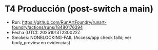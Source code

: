 # T4 Producción (post-switch a main)

- Run: https://github.com/RunArtFoundry/runart-foundry/actions/runs/18480176394
- Fecha (UTC): 20251013T230022Z
- Smokes: NONBLOCKING-FAIL (Access/app check falló; ver body_preview en evidencias)
